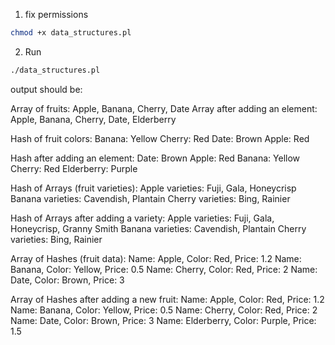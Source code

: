1. fix permissions

```sh
chmod +x data_structures.pl
```

2. Run

``` sh
./data_structures.pl
```
output should be:

Array of fruits:
Apple, Banana, Cherry, Date
Array after adding an element:
Apple, Banana, Cherry, Date, Elderberry

Hash of fruit colors:
Banana: Yellow
Cherry: Red
Date: Brown
Apple: Red

Hash after adding an element:
Date: Brown
Apple: Red
Banana: Yellow
Cherry: Red
Elderberry: Purple

Hash of Arrays (fruit varieties):
Apple varieties: Fuji, Gala, Honeycrisp
Banana varieties: Cavendish, Plantain
Cherry varieties: Bing, Rainier

Hash of Arrays after adding a variety:
Apple varieties: Fuji, Gala, Honeycrisp, Granny Smith
Banana varieties: Cavendish, Plantain
Cherry varieties: Bing, Rainier

Array of Hashes (fruit data):
Name: Apple, Color: Red, Price: 1.2
Name: Banana, Color: Yellow, Price: 0.5
Name: Cherry, Color: Red, Price: 2
Name: Date, Color: Brown, Price: 3

Array of Hashes after adding a new fruit:
Name: Apple, Color: Red, Price: 1.2
Name: Banana, Color: Yellow, Price: 0.5
Name: Cherry, Color: Red, Price: 2
Name: Date, Color: Brown, Price: 3
Name: Elderberry, Color: Purple, Price: 1.5